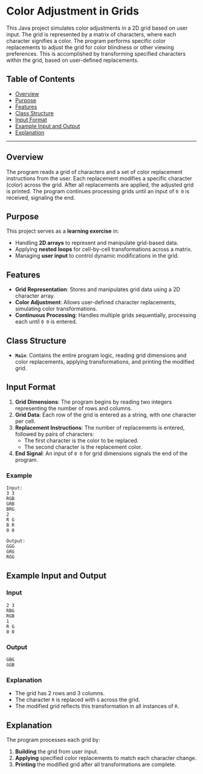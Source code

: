 # Color Adjustment in Grids

This Java project simulates color adjustments in a 2D grid based on user input. The grid is represented by a matrix of characters, where each character signifies a color. The program performs specific color replacements to adjust the grid for color blindness or other viewing preferences. This is accomplished by transforming specified characters within the grid, based on user-defined replacements.

## Table of Contents

- [Overview](#overview)
- [Purpose](#purpose)
- [Features](#features)
- [Class Structure](#class-structure)
- [Input Format](#input-format)
- [Example Input and Output](#example-input-and-output)
- [Explanation](#explanation)

---

## Overview

The program reads a grid of characters and a set of color replacement instructions from the user. Each replacement modifies a specific character (color) across the grid. After all replacements are applied, the adjusted grid is printed. The program continues processing grids until an input of `0 0` is received, signaling the end.

## Purpose

This project serves as a **learning exercise** in:
- Handling **2D arrays** to represent and manipulate grid-based data.
- Applying **nested loops** for cell-by-cell transformations across a matrix.
- Managing **user input** to control dynamic modifications in the grid.

## Features

- **Grid Representation**: Stores and manipulates grid data using a 2D character array.
- **Color Adjustment**: Allows user-defined character replacements, simulating color transformations.
- **Continuous Processing**: Handles multiple grids sequentially, processing each until `0 0` is entered.

## Class Structure

- **`Main`**: Contains the entire program logic, reading grid dimensions and color replacements, applying transformations, and printing the modified grid.

## Input Format

1. **Grid Dimensions**: The program begins by reading two integers representing the number of rows and columns.
2. **Grid Data**: Each row of the grid is entered as a string, with one character per cell.
3. **Replacement Instructions**: The number of replacements is entered, followed by pairs of characters:
   - The first character is the color to be replaced.
   - The second character is the replacement color.
4. **End Signal**: An input of `0 0` for grid dimensions signals the end of the program.

### Example

```plaintext
Input:
3 3
RGB
GRB
BRG
2
R G
B R
0 0

Output:
GGG
GRG
RGG
```

## Example Input and Output

### Input

```plaintext
2 3
RBG
RGB
1
R G
0 0
```

### Output

```plaintext
GBG
GGB
```

### Explanation

- The grid has 2 rows and 3 columns.
- The character `R` is replaced with `G` across the grid.
- The modified grid reflects this transformation in all instances of `R`.

## Explanation

The program processes each grid by:
1. **Building** the grid from user input.
2. **Applying** specified color replacements to match each character change.
3. **Printing** the modified grid after all transformations are complete.